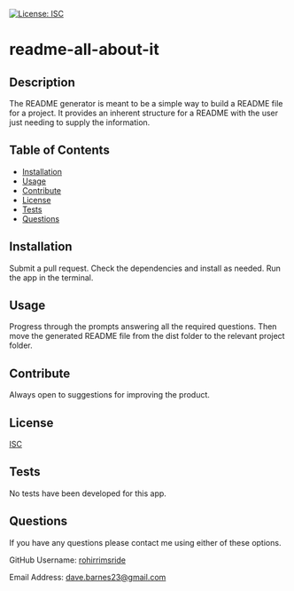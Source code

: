 
  [![License: ISC](https://img.shields.io/badge/License-ISC-blue.svg)](https://opensource.org/licenses/ISC)

  # readme-all-about-it

  ## Description
  The README generator is meant to be a simple way to build a README file for a project.  It provides an inherent structure for a README with the user just needing to supply the information.

  ## Table of Contents
  - [Installation](#installation)
  - [Usage](#usage)
  - [Contribute](#contribute)
  - [License](#license)
  - [Tests](#tests)
  - [Questions](#questions)

  ## Installation
  Submit a pull request.  Check the dependencies and install as needed.  Run the app in the terminal.

  ## Usage
  Progress through the prompts answering all the required questions.  Then move the generated README file from the dist folder to the relevant project folder.

  ## Contribute
  Always open to suggestions for improving the product.

  ## License
  [ISC](https://opensource.org/licenses/ISC)

  ## Tests
  No tests have been developed for this app.

  ## Questions
  If you have any questions please contact me using either of these options.

  GitHub Username: [rohirrimsride](https://github.com/rohirrimsride)

  Email Address: dave.barnes23@gmail.com
  